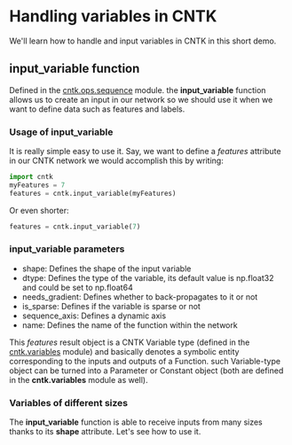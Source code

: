 # Handling variables in CNTK #
We'll learn how to handle and input variables in CNTK in this short demo.

## **input_variable** function ##
Defined in the [cntk.ops.sequence](https://cntk.ai/pythondocs/_modules/cntk/ops/sequence.html) module. the **input_variable** function allows us to create an input in our network so we should use it when we want to define data such as features and labels.

### Usage of **input_variable** ###
It is really simple easy to use it. Say, we want to define a *features* attribute in our CNTK network we would accomplish this by writing:
```python
import cntk
myFeatures = 7
features = cntk.input_variable(myFeatures)
```

Or even shorter:
```python
features = cntk.input_variable(7)
```
### input_variable parameters ###
- shape: Defines the shape of the input variable
- dtype: Defines the type of the variable, its default value is np.float32 and could be set to np.float64
- needs_gradient: Defines whether to back-propagates to it or not
- is_sparse: Defines if the variable is sparse or not
- sequence_axis: Defines a dynamic axis
- name: Defines the name of the function within the network

This *features* result object is a CNTK Variable type (defined in the [cntk.variables](https://cntk.ai/pythondocs/_modules/cntk/variables.html) module) and basically denotes a symbolic entity corresponding to the inputs and outputs of a Function. such Variable-type object can be turned into a Parameter or Constant object (both are defined in the **cntk.variables** module as well).

### Variables of different sizes ###
The **input_variable** function is able to receive inputs from many sizes thanks to its **shape** attribute. Let's see how to use it.